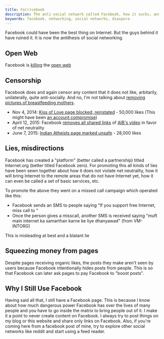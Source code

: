 ```yaml
---
title: Fa(r)cebook
description: The anti-social network called Facebook, how it sucks, and why?
keywords: facebook, networking, social networks, diaspora
---
```

Facebook could have been the best thing on Internet. But the guys behind it have ruined it. It is now the antithesis of social networking.

## Open Web ##
Facebook is [killing](https://medium.com/matter/the-web-we-have-to-save-2eb1fe15a426) the [open web](../open-web/)

## Censorship ##
Facebook does and again censor any content that it does not like, arbitarily, unilaterally, quite anti-socially. And no, I'm not talking about [removing pictures of breastfeeding mothers](http://www.theguardian.com/technology/2012/feb/21/facebook-nudity-violence-censorship-guidelines).

* Nov 4, 2014: [Kiss of Love page blocked, reinstated](http://www.thehindu.com/news/national/kerala/kiss-of-love-page-blocked-reinstated/article6561544.ece) - 50,000 likes (This might have been [an account compromise](http://www.thehindu.com/news/cities/Kochi/kiss-of-love-facebook-page-accounts-hacked/article6560728.ece))
* April 12, 2015: Facebook [removes all shared links](https://twitter.com/nixxin/status/587168394354360320) of [AIB's video](https://www.youtube.com/watch?v=mfY1NKrzqi0) in favor of net neutrality
* June 7, 2015: [Indian Atheists page marked unsafe](http://www.thehindu.com/news/cities/chennai/facebook-clips-wings-of-indian-atheists-page/article7290533.ece) - 28,000 likes

## Lies, misdirections ##
Facebook has created a "platform" (better called a partnership) titled Internet.org (better titled Facebook zero). For promoting this all kinds of lies have been sewn together about how it does not violate net neutrality, how it will bring Internet to the remote areas that do not have Internet yet, how it can even be called a set of basic services, etc.

To promote the above they went on a missed call campaign which operated like this:

* Facebook sends an SMS to people saying "If you support free Internet, miss call to <number>"
* Once the person gives a misscall, another SMS is received saying "muft main internet ka samarthan karne ke liye dhanyawad" (from VM-INTORG)

This is misleading at best and a blatant lie

## Squeezing money from pages ##
Despite pages receiving organic likes, the posts they make aren't seen by users because Facebook intentionally hides posts from people. This is so that Facebook can later ask pages to pay Facebook to "boost posts".

## Why I Still Use Facebook ##
Having said all that, I still have a Facebook page. This is because I know about how much dangerous power Facebook has over the lives of many people and you have to go inside the matrix to bring people out of it. I make it a point to never create content on Facebook. I always try to post things on my blog or this website and share only links on Facebook. Also, if you're coming here from a facebook post of mine, try to explore other social networks like reddit and start using a feed reader.
